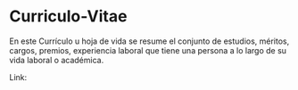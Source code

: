 # Curriculo-Vitae


En este Currículo​ u hoja de vida se resume el conjunto de estudios, méritos, cargos, premios, experiencia laboral que tiene una persona a lo largo de su vida laboral o académica.


Link: 
